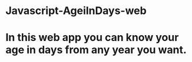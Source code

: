 # Javascript-AgeiInDays-web
# In this web app you can know your age in days from any year you want. 

